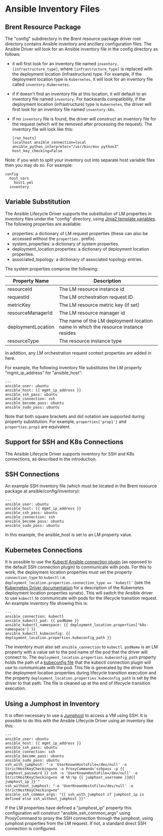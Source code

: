 # Ansible Inventory Files

## Brent Resource Package

The "config" subdirectory in the Brent resource package driver root directory contains Ansible inventory and ancillary configuration files. The Ansible Driver will look for an Ansible inventory file in the config directory as follows:

* it will first look for an inventory file named `inventory.[infrastructure_type]`, where `[infrastructure_type]` is replaced with the deployment location (infrastructure) type. For example, if the deployment location type is `Kubernetes`, it will look for an inventory file called `inventory.Kubernetes`.
* if if doesn't find an inventory file at this location, it will default to an inventory file named `inventory`. For backwards compatibility, if the deployment location (infrastructure) type is `Kubernetes`, the driver will first look for an inventory file named `inventory.k8s`.
* if no `inventory` file is found, the driver will construct an inventory file for the request (which will be removed after processing the request). The inventory file will look like this:

  ```
  [run_hosts]
  localhost ansible_connection=local ansible_python_interpreter="/usr/bin/env python3" host_key_checking=False
  ```

Note: if you wish to split your inventory out into separate host variable files then you may do so. For example:

```
config
  host_vars
    host1.yml
  inventory
```

## Variable Substitution

The Ansible Lifecycle Driver supports the substitution of LM properties in inventory files under the "config" directory, using [Jinja2 template variables](https://jinja.palletsprojects.com/en/2.10.x/templates/#variables). The following properties are available:

* properties: a dictionary of LM request properties (these can also be accessed without the `properties.` prefix).
* system_properties: a dictionary of system properties.
* deployment_location.properties: a dictionary of deployment location properties.
* associated_topology: a dictionary of associated topology entries.

The system properties comprise the following:

| Property Name  | Description |
| ------------------------- | -------------- |
| resourceId                | The LM resource instance id |
| requestId                         | The LM orchestration request ID     |
| metricKey                         | The LM resource metric key (if set)     |
| resourceManagerId                         | The LM resource manager id     |
| deploymentLocation                         | The name of the LM deployment location name in which the resource instance resides    |
| resourceType                         | The resource instance type |

In addition, any LM orchestration request context properties are added in here.

For example, the following inventory file substitutes the LM property "mgmt_ip_address" for "ansible_host":

```
---
ansible_user: ubuntu
ansible_host: {{ mgmt_ip_address }}
ansible_ssh_pass: ubuntu
ansible_connection: ssh
ansible_become_pass: ubuntu
ansible_sudo_pass: ubuntu
```

Note that both square brackets and dot notation are supported during property substitution. For example, `properties['prop1']` and `properties.prop1` are equivalent.

## Support for SSH and K8s Connections

The Ansible Lifecycle Driver supports inventory for SSH and K8s connections, as described in the introduction.

## SSH Connections

An example SSH inventory file (which must be located in the Brent resource package at ansible/config/inventory):

```
---
ansible_user: ubuntu
ansible_host: {{ mgmt_ip_address }}
ansible_ssh_pass: ubuntu
ansible_connection: ssh
ansible_become_pass: ubuntu
ansible_sudo_pass: ubuntu
```

In this example, the ansible_host is set to an LM property value.

## Kubernetes Connections

It is possible to use the [Kubectl Ansible connection plugin](https://docs.ansible.com/ansible/2.7/plugins/connection/kubectl.html) (as opposed to the default SSH connection plugin) to communicate with pods. For this to work, the deployment location properties must set the property `connection_type` to `kubectl` i.e. `deployment_location.properties.connection_type == 'kubectl'` (see the [Kubernetes Driver documentation](https://github.com/IBM/kubernetes-driver/blob/master/docs/user-guide/deployment-locations.md) for a description of the Kubernetes deployment location properties synatx). This will switch the Ansible driver to use `kubectl` to communicate with pods for the lifecycle transition request. An example inventory file showing this is:

```
---
ansible_connection: kubectl
ansible_kubectl_pod: {{ podName }}
ansible_kubectl_namespace: {{ deployment_location.properties['k8s-namespace'] }}
ansible_kubectl_kubeconfig: {{ deployment_location.properties.kubeconfig_path }}
```

The inventory must also set `ansible_connection` to `kubectl`. `podName` is an LM property with a value set to the pod name of the pod that the driver will connect to. The `deployment_location.properties.kubeconfig_path` property holds the path of a [kubeconfig file](https://kubernetes.io/docs/concepts/configuration/organize-cluster-access-kubeconfig/) that the kubectl connection plugin will use to communicate with the pod. This file is generated by the driver from the deployment location properties during lifecycle transition execution and the property `deployment_location.properties.kubeconfig_path` is set by the driver to that path. The file is cleaned up at the end of lifecycle transition execution.

## Using a Jumphost in Inventory

It is often necessary to use a [Jumphost](https://docs.ansible.com/ansible/latest/reference_appendices/faq.html#how-do-i-configure-a-jump-host-to-access-servers-that-i-have-no-direct-access-to) to access a VM using SSH. It is possible to do this with the Ansible Lifecycle Driver using an inventory like this:

```
---
ansible_user: ubuntu
ansible_host: {{ mgmt_ip_address }}
ansible_ssh_pass: ubuntu
ansible_connection: ssh
ansible_become_pass: ubuntu
ansible_sudo_pass: ubuntu
ssh_with_jumphost: "-o 'UserKnownHostsFile=/dev/null' -o StrictHostKeyChecking=no -o ProxyCommand='sshpass -p {{ jumphost_password }} ssh -o 'UserKnownHostsFile=/dev/null' -o StrictHostKeyChecking=no -W %h:%p {{ jumphost_username }}@{{ jumphost_ip }}'"
ssh_without_jumphost: "-o 'UserKnownHostsFile=/dev/null' -o StrictHostKeyChecking=no"
ansible_ssh_common_args: "{{ ssh_with_jumphost if jumphost_ip is defined else ssh_without_jumphost }}"
```

If the LM properties have defined a "jumphost_ip" property this configuration will construct "ansible_ssh_common_args" using ProxyCommand to proxy the SSH connection through the jumphost, using jumphost properties from the LM request. If not, a standard direct SSH connection is configured.
